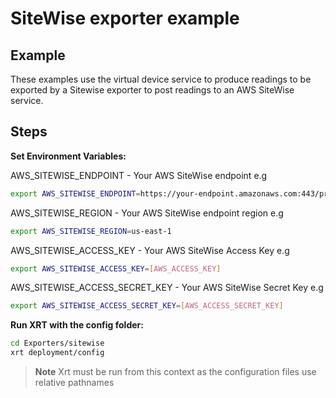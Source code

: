 # SiteWise exporter example

## Example

These examples use the virtual device service to produce readings to be exported by a Sitewise exporter to post readings to an AWS SiteWise service.

## Steps

**Set Environment Variables:**

AWS_SITEWISE_ENDPOINT - Your AWS SiteWise endpoint e.g

```bash
export AWS_SITEWISE_ENDPOINT=https://your-endpoint.amazonaws.com:443/properties
```

AWS_SITEWISE_REGION - Your AWS SiteWise endpoint region e.g

```bash
export AWS_SITEWISE_REGION=us-east-1
```

AWS_SITEWISE_ACCESS_KEY - Your AWS SiteWise Access Key e.g

```bash
export AWS_SITEWISE_ACCESS_KEY=[AWS_ACCESS_KEY]
```

AWS_SITEWISE_ACCESS_SECRET_KEY - Your AWS SiteWise Secret Key e.g

```bash
export AWS_SITEWISE_ACCESS_SECRET_KEY=[AWS_ACCESS_SECRET_KEY]
```

**Run XRT with the config folder:**

```bash
cd Exporters/sitewise
xrt deployment/config
```

> **Note** Xrt must be run from this context as the configuration files use relative pathnames

